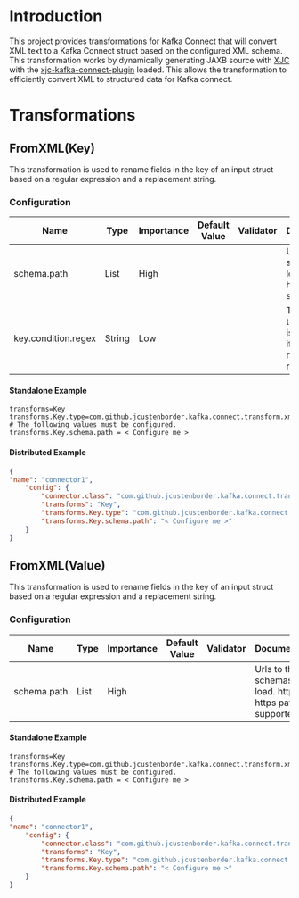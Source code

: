 # Introduction

This project provides transformations for Kafka Connect that will convert XML text to a Kafka Connect
struct based on the configured XML schema. This transformation works by dynamically generating 
JAXB source with [XJC](https://docs.oracle.com/javase/8/docs/technotes/tools/unix/xjc.html) with the
[xjc-kafka-connect-plugin](https://github.com/jcustenborder/xjc-kafka-connect-plugin) loaded. This 
allows the transformation to efficiently convert XML to structured data for Kafka connect.

# Transformations

## FromXML(Key)

This transformation is used to rename fields in the key of an input struct based on a regular expression and a replacement string.

### Configuration

| Name                | Type   | Importance | Default Value | Validator | Documentation                                                    |
| ------------------- | ------ | ---------- | ------------- | --------- | ---------------------------------------------------------------- |
| schema.path         | List   | High       |               |           | Urls to the schemas to load. http and https paths are supported  |
| key.condition.regex | String | Low        |               |           | The transformation is applied only if the key matches this regex |


#### Standalone Example

```properties
transforms=Key
transforms.Key.type=com.github.jcustenborder.kafka.connect.transform.xml.FromXml$Value
# The following values must be configured.
transforms.Key.schema.path = < Configure me >
```

#### Distributed Example

```json
{
"name": "connector1",
    "config": {
        "connector.class": "com.github.jcustenborder.kafka.connect.transform.xml.FromXml$Value",
        "transforms": "Key",
        "transforms.Key.type": "com.github.jcustenborder.kafka.connect.transform.xml.FromXml$Value",
        "transforms.Key.schema.path": "< Configure me >"
    }
}
```

## FromXML(Value)

This transformation is used to rename fields in the key of an input struct based on a regular expression and a replacement string.

### Configuration

| Name         | Type   | Importance | Default Value | Validator | Documentation                                                   |
| ------------ | ------ | ---------- | ------------- | --------- | --------------------------------------------------------------- |
| schema.path  | List   | High       |               |           | Urls to the schemas to load. http and https paths are supported |


#### Standalone Example

```properties
transforms=Key
transforms.Key.type=com.github.jcustenborder.kafka.connect.transform.xml.FromXml$Value
# The following values must be configured.
transforms.Key.schema.path = < Configure me >
```

#### Distributed Example

```json
{
"name": "connector1",
    "config": {
        "connector.class": "com.github.jcustenborder.kafka.connect.transform.xml.FromXml$Value",
        "transforms": "Key",
        "transforms.Key.type": "com.github.jcustenborder.kafka.connect.transform.xml.FromXml$Value",
        "transforms.Key.schema.path": "< Configure me >"
    }
}
```